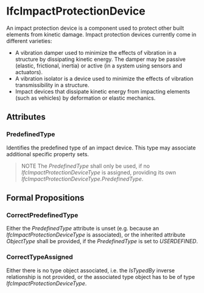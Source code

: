 # IfcImpactProtectionDevice

An impact protection device is a component used to protect other built elements from kinetic damage. Impact protection devices currently come in different varieties:
<!-- end of definition -->
- A vibration damper used to minimize the effects of vibration in a structure by dissipating kinetic energy. The damper may be passive (elastic, frictional, inertia) or active (in a system using sensors and actuators).
- A vibration isolator is a device used to minimize the effects of vibration transmissibility in a structure.
- Impact devices that dissipate kinetic energy from impacting elements (such as vehicles) by deformation or elastic mechanics.

## Attributes

### PredefinedType

Identifies the predefined type of an impact device. This type may associate additional specific property sets.

> NOTE The _PredefinedType_ shall only be used, if no _IfcImpactProtectionDeviceType_ is assigned, providing its own _IfcImpactProtectionDeviceType.PredefinedType_.

## Formal Propositions

### CorrectPredefinedType

Either the _PredefinedType_ attribute is unset (e.g. because an _IfcImpactProtectionDeviceType_ is associated), or the inherited attribute _ObjectType_ shall be provided, if the _PredefinedType_ is set to _USERDEFINED_.

### CorrectTypeAssigned

Either there is no type object associated, i.e. the _IsTypedBy_ inverse relationship is not provided, or the associated type object has to be of type _IfcImpactProtectionDeviceType_.
